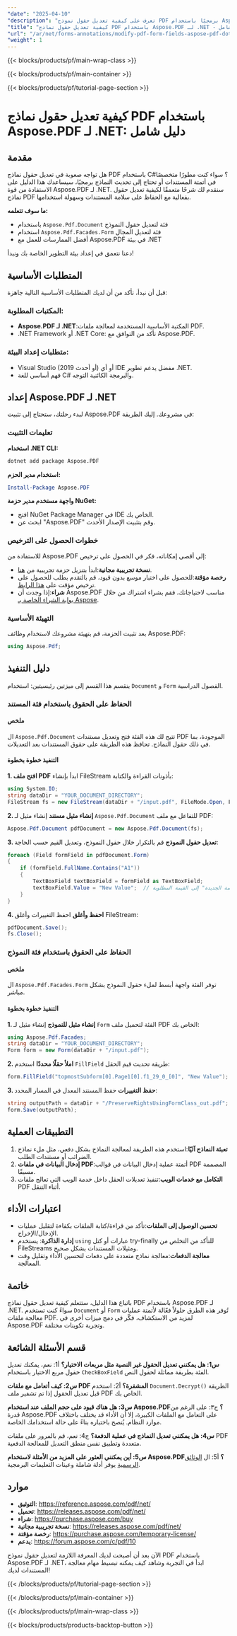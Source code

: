 ```yaml
---
"date": "2025-04-10"
"description": "تعرف على كيفية تعديل حقول نموذج PDF برمجيًا باستخدام Aspose.PDF لـ .NET مع الخطوات التفصيلية وأفضل الممارسات."
"title": "كيفية تعديل حقول نماذج PDF باستخدام Aspose.PDF لـ .NET - دليل شامل"
"url": "/ar/net/forms-annotations/modify-pdf-form-fields-aspose-pdf-dotnet/"
"weight": 1
---
```


{{< blocks/products/pf/main-wrap-class >}}

{{< blocks/products/pf/main-container >}}

{{< blocks/products/pf/tutorial-page-section >}}


# كيفية تعديل حقول نماذج PDF باستخدام Aspose.PDF لـ .NET: دليل شامل

## مقدمة
هل تواجه صعوبة في تعديل حقول نماذج PDF باستخدام C#؟ سواء كنت مطورًا متخصصًا في أتمتة المستندات أو تحتاج إلى تحديث النماذج برمجيًا، سيساعدك هذا الدليل على الاستفادة من قوة Aspose.PDF لـ .NET. سنقدم لك شرحًا متعمقًا لكيفية تعديل حقول نماذج PDF بفعالية مع الحفاظ على سلامة المستندات وسهولة استخدامها.

**ما سوف تتعلمه:**
- باستخدام `Aspose.Pdf.Document` فئة لتعديل حقول النموذج
- استخدام `Aspose.Pdf.Facades.Form` فئة لتعديل المجال
- أفضل الممارسات للعمل مع Aspose.PDF في بيئة .NET

دعنا نتعمق في إعداد بيئة التطوير الخاصة بك ونبدأ!

## المتطلبات الأساسية
قبل أن نبدأ، تأكد من أن لديك المتطلبات الأساسية التالية جاهزة:

### المكتبات المطلوبة:
- **Aspose.PDF لـ .NET**:المكتبة الأساسية المستخدمة لمعالجة ملفات PDF.
- .NET Framework أو .NET Core: تأكد من التوافق مع Aspose.PDF.

### متطلبات إعداد البيئة:
- Visual Studio (2019 أو أحدث) أو أي IDE مفضل يدعم تطوير .NET.
- فهم أساسي للغة C# والبرمجة الكائنية التوجه.

## إعداد Aspose.PDF لـ .NET
لبدء رحلتك، ستحتاج إلى تثبيت Aspose.PDF في مشروعك. إليك الطريقة:

### تعليمات التثبيت

**استخدام .NET CLI:**

```bash
dotnet add package Aspose.PDF
```

**استخدام مدير الحزم:**

```powershell
Install-Package Aspose.PDF
```

**واجهة مستخدم مدير حزمة NuGet:**
- افتح NuGet Package Manager في IDE الخاص بك.
- ابحث عن "Aspose.PDF" وقم بتثبيت الإصدار الأحدث.

### خطوات الحصول على الترخيص
للاستفادة من Aspose.PDF إلى أقصى إمكاناته، فكر في الحصول على ترخيص:

- **نسخة تجريبية مجانية**:ابدأ بتنزيل حزمة تجريبية من [هنا](https://releases.aspose.com/pdf/net/).
- **رخصة مؤقتة**:للحصول على اختبار موسع بدون قيود، قم بالتقدم بطلب للحصول على ترخيص مؤقت على [هذا الرابط](https://purchase.aspose.com/temporary-license/).
- **شراء**:إذا وجدت أن Aspose.PDF مناسب لاحتياجاتك، فقم بشراء اشتراك من خلال [بوابة الشراء الخاصة بـ Aspose](https://purchase.aspose.com/buy).

### التهيئة الأساسية
بعد تثبيت الحزمة، قم بتهيئة مشروعك لاستخدام وظائف Aspose.PDF:

```csharp
using Aspose.Pdf;
```

## دليل التنفيذ
ينقسم هذا القسم إلى ميزتين رئيسيتين: استخدام `Document` و `Form` الفصول الدراسية.

### الحفاظ على الحقوق باستخدام فئة المستند

#### ملخص
ال `Aspose.Pdf.Document` تتيح لك هذه الفئة فتح وتعديل مستندات PDF الموجودة، بما في ذلك حقول النماذج. تحافظ هذه الطريقة على حقوق المستندات بعد التعديلات.

#### التنفيذ خطوة بخطوة

**1. افتح ملف PDF**
ابدأ بإنشاء FileStream بأذونات القراءة والكتابة:

```csharp
using System.IO;
string dataDir = "YOUR_DOCUMENT_DIRECTORY";
FileStream fs = new FileStream(dataDir + "/input.pdf", FileMode.Open, FileAccess.ReadWrite);
```

**2. إنشاء مثيل مستند**
إنشاء مثيل لـ `Aspose.Pdf.Document` للتفاعل مع ملف PDF:

```csharp
Aspose.Pdf.Document pdfDocument = new Aspose.Pdf.Document(fs);
```

**3. تعديل حقول النموذج**
قم بالتكرار خلال حقول النموذج، وتعديل القيم حسب الحاجة:

```csharp
foreach (Field formField in pdfDocument.Form)
{
    if (formField.FullName.Contains("A1"))
    {
        TextBoxField textBoxField = formField as TextBoxField;
        textBoxField.Value = "New Value";  // قم بتغيير "القيمة الجديدة" إلى القيمة المطلوبة.
    }
}
```

**4. احفظ وأغلق**
احفظ التغييرات وأغلق FileStream:

```csharp
pdfDocument.Save();
fs.Close();
```

### الحفاظ على الحقوق باستخدام فئة النموذج

#### ملخص
ال `Aspose.Pdf.Facades.Form` توفر الفئة واجهة أبسط لملء حقول النموذج بشكل مباشر.

#### التنفيذ خطوة بخطوة

**1. إنشاء مثيل للنموذج**
إنشاء مثيل لـ `Form` الفئة لتحميل ملف PDF الخاص بك:

```csharp
using Aspose.Pdf.Facades;
string dataDir = "YOUR_DOCUMENT_DIRECTORY";
Form form = new Form(dataDir + "/input.pdf");
```

**2. املأ حقلًا محددًا**
استخدم `FillField` طريقة تحديث قيم الحقل:

```csharp
form.FillField("topmostSubform[0].Page1[0].f1_29_0_[0]", "New Value");  // قم بالتحديث باستخدام حقل الهدف والقيمة الخاصة بك.
```

**3. حفظ التغييرات**
حفظ المستند المعدل في المسار المحدد:

```csharp
string outputPath = dataDir + "/PreserveRightsUsingFormClass_out.pdf";
form.Save(outputPath);
```

## التطبيقات العملية
1. **تعبئة النماذج آليًا**:استخدم هذه الطريقة لمعالجة النماذج بشكل دفعي، مثل ملء نماذج الضرائب أو مستندات الطلب.
2. **إدخال البيانات في ملفات PDF**:أتمتة عملية إدخال البيانات في قوالب PDF المصممة مسبقًا.
3. **التكامل مع خدمات الويب**:تنفيذ تعديلات الحقل داخل خدمة الويب التي تعالج ملفات PDF أثناء التنقل.

## اعتبارات الأداء
- **تحسين الوصول إلى الملفات**:تأكد من قراءة/كتابة الملفات بكفاءة لتقليل عمليات الإدخال/الإخراج.
- **إدارة الذاكرة**: يستخدم `using` عبارات أو كتل try-finally للتأكد من التخلص من FileStreams ومثيلات المستندات بشكل صحيح.
- **معالجة الدفعات**:معالجة نماذج متعددة على دفعات لتحسين الأداء وتقليل وقت المعالجة.

## خاتمة
باتباع هذا الدليل، ستتعلم كيفية تعديل حقول نماذج PDF باستخدام Aspose.PDF لـ .NET. سواءً كنت تستخدم `Document` أو `Form` تُوفر هذه الطرق حلولاً فعّالة لأتمتة عمليات معالجة ملفات PDF. لمزيد من الاستكشاف، فكّر في دمج ميزات أخرى في Aspose.PDF وتجربة تكوينات مختلفة.

## قسم الأسئلة الشائعة
**س1: هل يمكنني تعديل الحقول غير النصية مثل مربعات الاختيار؟**
أ1: نعم، يمكنك تعديل حقول مربع الاختيار باستخدام `CheckBoxField` الفئة بطريقة مماثلة لحقول النص.

**س2: كيف أتعامل مع ملفات PDF المشفرة؟**
أ2: استخدم `Document.Decrypt()` الطريقة قبل تعديل الحقول إذا تم تشفير ملف PDF الخاص بك.

**س3: هل هناك قيود على حجم الملف عند استخدام Aspose.PDF؟**
ج٣: على الرغم من قدرة Aspose.PDF على التعامل مع الملفات الكبيرة، إلا أن الأداء قد يختلف باختلاف موارد النظام. يُنصح باختباره بناءً على حالة استخدامك الخاصة.

**س4: هل يمكنني تعديل النماذج في عملية الدفعة؟**
ج4: نعم، قم بالمرور على ملفات PDF متعددة وتطبيق نفس منطق التعديل للمعالجة الدفعية.

**س5: أين يمكنني العثور على المزيد من الأمثلة لاستخدام Aspose.PDF؟**
أ5: ال [الوثائق الرسمية](https://reference.aspose.com/pdf/net/) يوفر أدلة شاملة وعينات التعليمات البرمجية.

## موارد
- **التوثيق**: https://reference.aspose.com/pdf/net/
- **تحميل**: https://releases.aspose.com/pdf/net/
- **شراء**: https://purchase.aspose.com/buy
- **نسخة تجريبية مجانية**: https://releases.aspose.com/pdf/net/
- **رخصة مؤقتة**: https://purchase.aspose.com/temporary-license/
- **يدعم**: https://forum.aspose.com/c/pdf/10

الآن بعد أن أصبحت لديك المعرفة اللازمة لتعديل حقول نموذج PDF باستخدام Aspose.PDF لـ .NET، ابدأ في التجربة وشاهد كيف يمكنه تبسيط مهام معالجة المستندات لديك!

{{< /blocks/products/pf/tutorial-page-section >}}

{{< /blocks/products/pf/main-container >}}

{{< /blocks/products/pf/main-wrap-class >}}

{{< blocks/products/products-backtop-button >}}